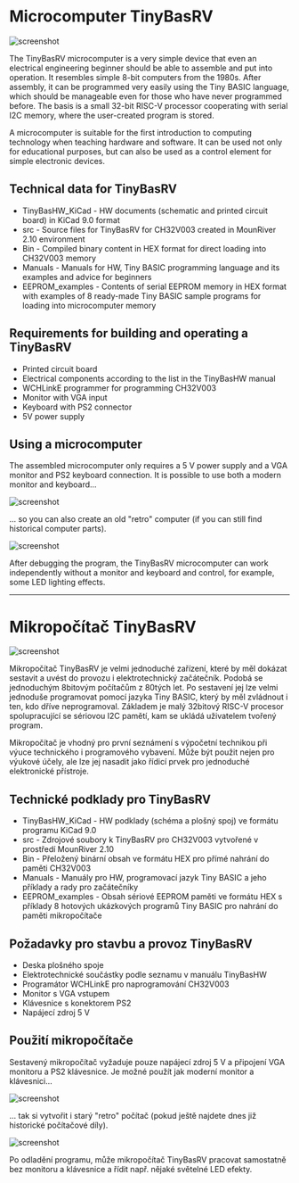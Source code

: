 Microcomputer TinyBasRV
======================

![screenshot](maximal.jpg)

The TinyBasRV microcomputer is a very simple device that even an electrical engineering beginner should be able to assemble and put into operation. It resembles simple 8-bit computers from the 1980s. After assembly, it can be programmed very easily using the Tiny BASIC language, which should be manageable even for those who have never programmed before. The basis is a small 32-bit RISC-V processor cooperating with serial I2C memory, where the user-created program is stored.

A microcomputer is suitable for the first introduction to computing technology when teaching hardware and software. It can be used not only for educational purposes, but can also be used as a control element for simple electronic devices.

Technical data for TinyBasRV
----------------------------

*   TinyBasHW_KiCad - HW documents (schematic and printed circuit board) in KiCad 9.0 format
*   src - Source files for TinyBasRV for CH32V003 created in MounRiver 2.10 environment
*   Bin - Compiled binary content in HEX format for direct loading into CH32V003 memory
*   Manuals - Manuals for HW, Tiny BASIC programming language and its examples and advice for beginners
*   EEPROM_examples - Contents of serial EEPROM memory in HEX format with examples of 8 ready-made Tiny BASIC sample programs for loading into microcomputer memory

Requirements for building and operating a TinyBasRV
---------------------------------------------------

*   Printed circuit board
*   Electrical components according to the list in the TinyBasHW manual
*   WCHLinkE programmer for programming CH32V003
*   Monitor with VGA input
*   Keyboard with PS2 connector
*   5V power supply

Using a microcomputer
---------------------

The assembled microcomputer only requires a 5 V power supply and a VGA monitor and PS2 keyboard connection. It is possible to use both a modern monitor and keyboard...

![screenshot](newcomp.jpg)

... so you can also create an old "retro" computer (if you can still find historical computer parts).

![screenshot](oldcomp.jpg)

After debugging the program, the TinyBasRV microcomputer can work independently without a monitor and keyboard and control, for example, some LED lighting effects.

* * *

Mikropočítač TinyBasRV
======================

![screenshot](maximal.jpg)

Mikropočítač TinyBasRV je velmi jednoduché zařízení, které by měl dokázat sestavit a uvést do provozu i elektrotechnický začátečník. Podobá se jednoduchým 8bitovým počítačům z 80tých let. Po sestavení jej lze velmi jednoduše programovat pomocí jazyka Tiny BASIC, který by měl zvládnout i ten, kdo dříve neprogramoval. Základem je malý 32bitový RISC-V procesor spolupracující se sériovou I2C pamětí, kam se ukládá uživatelem tvořený program.

Mikropočítač je vhodný pro první seznámení s výpočetní technikou při výuce technického i programového vybavení. Může být použit nejen pro výukové účely, ale lze jej nasadit jako řídicí prvek pro jednoduché elektronické přístroje.

Technické podklady pro TinyBasRV
--------------------------------

*   TinyBasHW_KiCad - HW podklady (schéma a plošný spoj) ve formátu programu KiCad 9.0
*   src - Zdrojové soubory k TinyBasRV pro CH32V003 vytvořené v prostředí MounRiver 2.10
*   Bin - Přeložený binární obsah ve formátu HEX pro přímé nahrání do paměti CH32V003
*   Manuals - Manuály pro HW, programovací jazyk Tiny BASIC a jeho příklady a rady pro začátečníky
*   EEPROM_examples - Obsah sériové EEPROM paměti ve formátu HEX s příklady 8 hotových ukázkových programů Tiny BASIC pro nahrání do paměti mikropočítače

Požadavky pro stavbu a provoz TinyBasRV
---------------------------------------

*   Deska plošného spoje
*   Elektrotechnické součástky podle seznamu v manuálu TinyBasHW
*   Programátor WCHLinkE pro naprogramování CH32V003
*   Monitor s VGA vstupem
*   Klávesnice s konektorem PS2
*   Napájecí zdroj 5 V

Použití mikropočítače
---------------------

Sestavený mikropočítač vyžaduje pouze napájecí zdroj 5 V a připojení VGA monitoru a PS2 klávesnice. Je možné použít jak moderní monitor a klávesnici...

![screenshot](newcomp.jpg)

... tak si vytvořit i starý "retro" počítač (pokud ještě najdete dnes již historické počítačové díly).

![screenshot](oldcomp.jpg)

Po odladění programu, může mikropočítač TinyBasRV pracovat samostatně bez monitoru a klávesnice a řídit např. nějaké světelné LED efekty.

